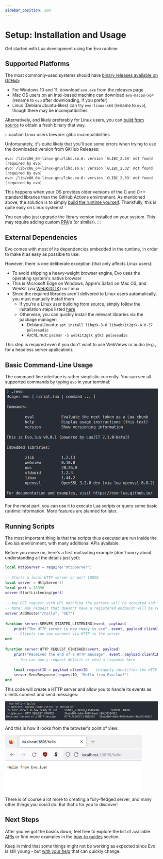 ```yaml
---
sidebar_position: 200
---
```


# Setup: Installation and Usage

Get started with Lua development using the Evo runtime

## Supported Platforms

The most commonly-used systems should have [binary releases available on GitHub](https://github.com/evo-lua/evo-runtime/releases):

- For Windows 10 and 11, download `evo.exe` from the releases page
- Mac OS users on an Intel-based machine can download `evo-macos-x64` (rename to `evo` after downloading, if you prefer)
- Linux (Debian/Ubuntu-likes) can try `evo-linux-x64` (rename to `evo`), though there may be incompatibilities

Alternatively, and likely preferably for Linux users, you can [build from source](/docs/how-to-guides/building-from-source) to obtain a fresh binary that way.

:::caution Linux users beware: glibc incompatibilities

Unfortunately, it's quite likely that you'll see some errors when trying to use the downloaded version from GitHub Releases:

```
evo: /lib/x86_64-linux-gnu/libc.so.6: version `GLIBC_2.34' not found (required by evo)
evo: /lib/x86_64-linux-gnu/libc.so.6: version `GLIBC_2.32' not found (required by evo)
evo: /lib/x86_64-linux-gnu/libc.so.6: version `GLIBC_2.33' not found (required by evo)
```

This happens when your OS provides older versions of the C and C++ standard libraries than the GitHub Actions environment. As mentioned above, the solution is to simply [build the runtime yourself](/docs/how-to-guides/building-from-source). Thankfully, this is quite easy on Linux systems!

You can also just upgrade the library version installed on your system. This may require adding custom [PPA](https://launchpad.net/ubuntu/+ppas)'s (or similar).
:::

## External Dependencies

Evo comes with most of its dependencies embedded in the runtime, in order to make it as easy as possible to use.

However, there is one deliberate exception (that only affects Linux users):

- To avoid shipping a heavy-weight browser engine, Evo uses the operating system's native browser
- This is Microsoft Edge on Windows, Apple's Safari on Mac OS, and WebKit (via [WebKitGTK](https://webkitgtk.org/)) on Linux
- Since the required libraries aren't delivered to Linux users automatically, you must manually install them
  - If you're a Linux user building from source, simply follow the installation steps listed [here](/docs/how-to-guides/building-from-source#linux)
  - Otherwise, you can quickly install the relevant libraries via the package manager:
    - Debian/Ubuntu: `apt install libgtk-3-0 libwebkit2gtk-4.0-37 pulseaudio`
    - ArchLinux: `pacman -S webkit2gtk gtk3 pulseaudio`

This step is required even if you don't want to use WebViews or audio (e.g., for a headless server application).

## Basic Command-Line Usage

The command-line interface is rather simplistic currently. You can see all supported commands by typing `evo` in your terminal:

![commands overview](cli-commands.png)

For the most part, you can use it to execute Lua scripts or query some basic runtime information. More features are planned for later.

## Running Scripts

The most important thing is that the scripts thus executed are run inside the Evo.lua environment, with many additional APIs available.

Before you move on, here's a first motivating example (don't worry about understanding all the details just yet):

```lua title=hello-http.lua
local HttpServer = require("HttpServer")

-- Starts a local HTTP server on port 18898
local server = HttpServer()
local port = 18898
server:StartListening(port)

-- Any GET request with URL matching the pattern will be accepted and forwarded to Lua
-- Note: Any request that doesn't have a registered endpoint will be rejected by the server (TCP connection reset)
server:AddRoute("/hello", "GET")

function server:SERVER_STARTED_LISTENING(event, payload)
	print("The HTTP server is now ready to use", event, payload.clientID, payload.message)
	-- Clients can now connect via HTTP to the server
end

function server:HTTP_REQUEST_FINISHED(event, payload)
	print("Received the end of a HTTP message", event, payload.clientID, payload.message)
	-- You can query request details or send a response here

	local requestID = payload.clientID -- Uniquely identifies the HTTP connection that will receive the response
	server:SendResponse(requestID, "Hello from Evo.lua!")
end
```

This code will create a HTTP server and allow you to handle its events as clients connect and send messages:

![hello-http-server](hello-http-server.png)

And this is how it looks from the browser's point of view:

![hello-http-client](hello-http-client.png)

There is of course a lot more to creating a fully-fledged server, and many other things you could do. But that's for you to discover!

## Next Steps

After you've got the basics down, feel free to explore the list of available [APIs](/docs/category/api/) or find more examples in the [how-to guides](/docs/category/how-to-guides/) section.

Keep in mind that some things might not be working as expected since Evo is still young - but [with your help](/docs/contributing) that can quickly change.
